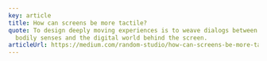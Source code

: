 ```yaml
---
key: article
title: How can screens be more tactile?
quote: To design deeply moving experiences is to weave dialogs between our
  bodily senses and the digital world behind the screen.
articleUrl: https://medium.com/random-studio/how-can-screens-be-more-tactile-f81576d88671
---
```

